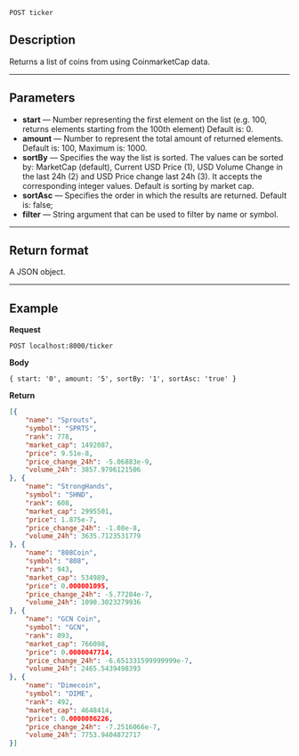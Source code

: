     POST ticker

## Description
Returns a list of coins from using CoinmarketCap data.

***

## Parameters
- **start**  — Number representing the first element on the list (e.g. 100, returns elements starting from the 100th element) Default is: 0.
- **amount**  — Number to represent the total amount of returned elements. Default is: 100, Maximum is: 1000.
- **sortBy**  — Specifies the way the list is sorted. The values can be sorted by: MarketCap (default), Current USD Price (1), USD Volume Change in the last 24h (2) and USD Price change last 24h (3). It accepts the corresponding integer values. Default is sorting by market cap.
- **sortAsc**  — Specifies the order in which the results are returned. Default is: false;
- **filter**  — String argument that can be used to filter by name or symbol.


***

## Return format
A JSON object.

***

## Example
**Request**

    POST localhost:8000/ticker

**Body**

    { start: '0', amount: '5', sortBy: '1', sortAsc: 'true' }

**Return**
``` json
[{
	"name": "Sprouts",
	"symbol": "SPRTS",
	"rank": 778,
	"market_cap": 1492087,
	"price": 9.51e-8,
	"price_change_24h": -5.06883e-9,
	"volume_24h": 3857.9706121506
}, {
	"name": "StrongHands",
	"symbol": "SHND",
	"rank": 608,
	"market_cap": 2995501,
	"price": 1.875e-7,
	"price_change_24h": -1.08e-8,
	"volume_24h": 3635.7123531779
}, {
	"name": "808Coin",
	"symbol": "808",
	"rank": 943,
	"market_cap": 534989,
	"price": 0.000001095,
	"price_change_24h": -5.77284e-7,
	"volume_24h": 1090.3023279936
}, {
	"name": "GCN Coin",
	"symbol": "GCN",
	"rank": 893,
	"market_cap": 766098,
	"price": 0.0000047714,
	"price_change_24h": -6.651331599999999e-7,
	"volume_24h": 2465.5439498393
}, {
	"name": "Dimecoin",
	"symbol": "DIME",
	"rank": 492,
	"market_cap": 4648414,
	"price": 0.0000086226,
	"price_change_24h": -7.2516066e-7,
	"volume_24h": 7753.9404872717
}]
```
